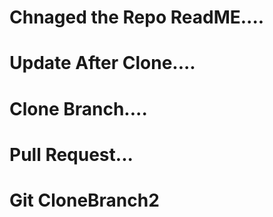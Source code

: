 # Chnaged the Repo ReadME....

# Update After Clone....

# Clone Branch....

# Pull Request...

# Git CloneBranch2